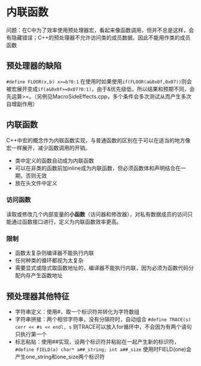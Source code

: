 # 内联函数
问题：在C中为了效率使用预处理器宏，看起来像函数调用，但并不总是这样，会有隐藏错误；C++的预处理器不允许访问类的成员数据，因此不能用作类的成员函数
## 预处理器的缺陷
`#define FLOOR(x,b) x>=b?0:1` 在使用时如果使用`if(FLOOR(a&0x0f,0x07))`则会被宏展开变成`if(a&0x0f>=0x07?0:1)`，由于&优先级低，所以结果和预期不同，会先运算>=。（另例见MacroSideEffects.cpp，多个条件会多次测试从而产生多次自增副作用）  

## 内联函数
C++中宏的概念作为内联函数实现，与普通函数的区别在于可以在适当的地方像宏一样展开，减少函数调用的开销。  
- 类中定义的函数自动成为内联函数
- 可以在非类的函数前加inline成为内联函数，但必须函数体和声明结合在一期，否则无效
- 放在头文件中定义

### 访问函数
读取或修改几个内部变量的**小函数**（访问器和修改器），对私有数据成员的访问只能通过函数接口进行，定义为内联函数效率更高。

### 限制
- 函数太复杂则编译器不能执行内联
- 任何种类的循环都视为太复杂
- 需要显式或隐式取函数地址的，编译器不能执行内联，因为必须为函数代码分配内存产生函数地址

## 预处理器其他特征
- 字符串定义：使用#，取一个标识符并转化为字符数组
- 字符串拼接：两个相邻字符串，没有分隔符时，自动组合  `#define TRACE(s) cerr << #s << endl, s` 则TRACE可以放入for循环中，不会因为有两个语句只执行第一个
- 标志粘贴：使用##实现，设两个标识符并粘贴在一起产生新的标识符，`#define FIELD(a) char* a##_string; int a##_size` 使用时FIELD(one)会产生one_string和one_size两个标识符    